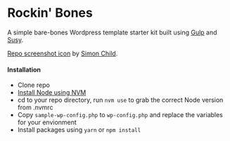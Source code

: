 # Rockin' Bones

A simple bare-bones Wordpress template starter kit built using [Gulp](http://gulpjs.com/) and [Susy](http://susy.oddbird.net/).

[Repo screenshot icon](https://thenounproject.com/search/?q=skull&i=52060) by [Simon Child](http://www.simonchild.work/).

#### Installation
- Clone repo
- [Install Node using NVM](https://github.com/creationix/nvm)
- cd to your repo directory, run `nvm use` to grab the correct Node version from .nvmrc
- Copy `sample-wp-config.php` to `wp-config.php` and replace the variables for your envionment
- Install packages using `yarn` or `npm install`